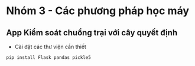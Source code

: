 # Nhóm 3 - Các phương pháp học máy

## App Kiểm soát chuồng trại với cây quyết định

- Cài đặt các thư viện cần thiết
```
pip install Flask pandas pickle5
```

